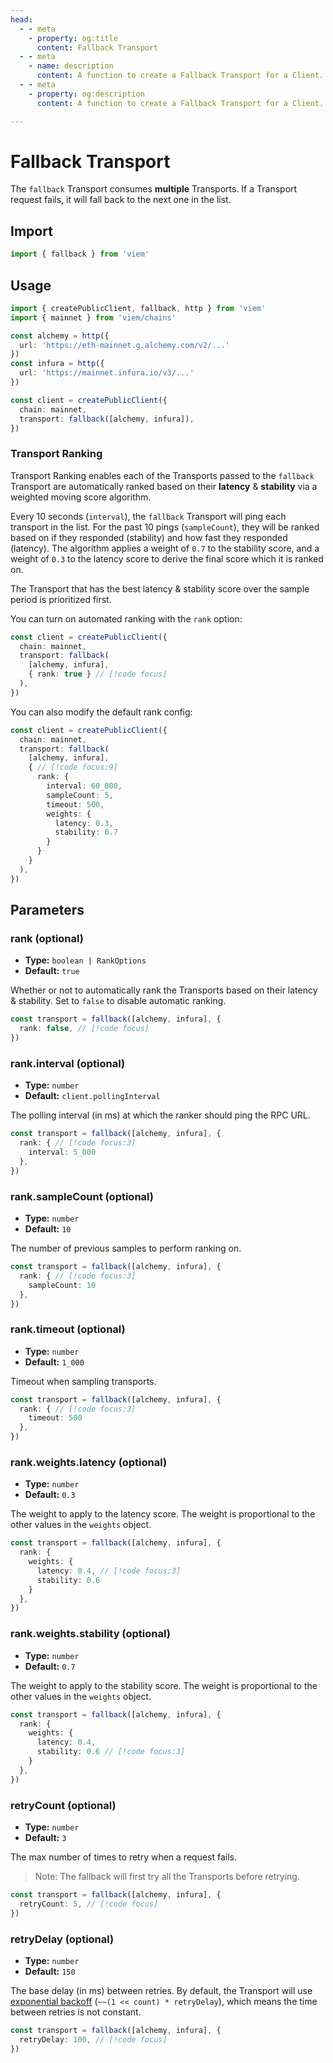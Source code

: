 ```yaml
---
head:
  - - meta
    - property: og:title
      content: Fallback Transport
  - - meta
    - name: description
      content: A function to create a Fallback Transport for a Client.
  - - meta
    - property: og:description
      content: A function to create a Fallback Transport for a Client.

---
```


# Fallback Transport

The `fallback` Transport consumes **multiple** Transports. If a Transport request fails, it will fall back to the next one in the list.

## Import

```ts
import { fallback } from 'viem'
```

## Usage

```ts {4-9,13}
import { createPublicClient, fallback, http } from 'viem'
import { mainnet } from 'viem/chains'

const alchemy = http({ 
  url: 'https://eth-mainnet.g.alchemy.com/v2/...' 
})
const infura = http({ 
  url: 'https://mainnet.infura.io/v3/...' 
})

const client = createPublicClient({
  chain: mainnet,
  transport: fallback([alchemy, infura]),
})
```

### Transport Ranking

Transport Ranking enables each of the Transports passed to the `fallback` Transport are automatically ranked based on their **latency** & **stability** via a weighted moving score algorithm. 

Every 10 seconds (`interval`), the `fallback` Transport will ping each transport in the list. For the past 10 pings (`sampleCount`), they will be ranked based on if they responded (stability) and how fast they responded (latency). The algorithm applies a weight of `0.7` to the stability score, and a weight of `0.3` to the latency score to derive the final score which it is ranked on. 

The Transport that has the best latency & stability score over the sample period is prioritized first. 

You can turn on automated ranking with the `rank` option:

```ts
const client = createPublicClient({
  chain: mainnet,
  transport: fallback(
    [alchemy, infura],
    { rank: true } // [!code focus]
  ),
})
```

You can also modify the default rank config:

```ts
const client = createPublicClient({
  chain: mainnet,
  transport: fallback(
    [alchemy, infura],
    { // [!code focus:9]
      rank: {
        interval: 60_000,
        sampleCount: 5,
        timeout: 500,
        weights: {
          latency: 0.3,
          stability: 0.7
        }
      }
    }
  ),
})
```

## Parameters

### rank (optional)

- **Type:** `boolean | RankOptions`
- **Default:** `true`

Whether or not to automatically rank the Transports based on their latency & stability. Set to `false` to disable automatic ranking.

```ts
const transport = fallback([alchemy, infura], {
  rank: false, // [!code focus]
})
```

### rank.interval (optional)

- **Type:** `number`
- **Default:** `client.pollingInterval`

The polling interval (in ms) at which the ranker should ping the RPC URL.

```ts
const transport = fallback([alchemy, infura], {
  rank: { // [!code focus:3]
    interval: 5_000
  },
})
```

### rank.sampleCount (optional)

- **Type:** `number`
- **Default:** `10`

The number of previous samples to perform ranking on.

```ts
const transport = fallback([alchemy, infura], {
  rank: { // [!code focus:3]
    sampleCount: 10
  },
})
```

### rank.timeout (optional)

- **Type:** `number`
- **Default:** `1_000`

Timeout when sampling transports.

```ts
const transport = fallback([alchemy, infura], {
  rank: { // [!code focus:3]
    timeout: 500
  },
})
```

### rank.weights.latency (optional)

- **Type:** `number`
- **Default:** `0.3`

The weight to apply to the latency score. The weight is proportional to the other values in the `weights` object.

```ts
const transport = fallback([alchemy, infura], {
  rank: {
    weights: {
      latency: 0.4, // [!code focus:3]
      stability: 0.6
    }
  },
})
```

### rank.weights.stability (optional)

- **Type:** `number`
- **Default:** `0.7`

The weight to apply to the stability score. The weight is proportional to the other values in the `weights` object.

```ts
const transport = fallback([alchemy, infura], {
  rank: {
    weights: {
      latency: 0.4,
      stability: 0.6 // [!code focus:3]
    }
  },
})
```

### retryCount (optional)

- **Type:** `number`
- **Default:** `3`

The max number of times to retry when a request fails. 

> Note: The fallback will first try all the Transports before retrying.

```ts
const transport = fallback([alchemy, infura], {
  retryCount: 5, // [!code focus]
})
```

### retryDelay (optional)

- **Type:** `number`
- **Default:** `150`

The base delay (in ms) between retries. By default, the Transport will use [exponential backoff](https://en.wikipedia.org/wiki/Exponential_backoff) (`~~(1 << count) * retryDelay`), which means the time between retries is not constant.

```ts
const transport = fallback([alchemy, infura], {
  retryDelay: 100, // [!code focus]
})
```

